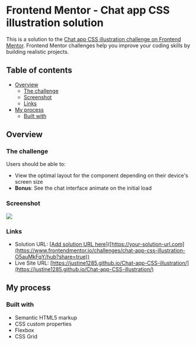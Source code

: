 # Frontend Mentor - Chat app CSS illustration solution

This is a solution to the [Chat app CSS illustration challenge on Frontend Mentor](https://www.frontendmentor.io/challenges/chat-app-css-illustration-O5auMkFqY). Frontend Mentor challenges help you improve your coding skills by building realistic projects. 

## Table of contents

- [Overview](#overview)
  - [The challenge](#the-challenge)
  - [Screenshot](#screenshot)
  - [Links](#links)
- [My process](#my-process)
  - [Built with](#built-with)

## Overview

### The challenge

Users should be able to:

- View the optimal layout for the component depending on their device's screen size
- **Bonus**: See the chat interface animate on the initial load

### Screenshot

![](./images/MyScreenshot.png)

### Links

- Solution URL: [[Add solution URL here](https://www.frontendmentor.io/challenges/chat-app-css-illustration-O5auMkFqY/hub?share=true)]([https://your-solution-url.com](https://www.frontendmentor.io/challenges/chat-app-css-illustration-O5auMkFqY/hub?share=true))
- Live Site URL: [https://justine1285.github.io/Chat-app-CSS-illustration/](https://justine1285.github.io/Chat-app-CSS-illustration/)

## My process

### Built with

- Semantic HTML5 markup
- CSS custom properties
- Flexbox
- CSS Grid

